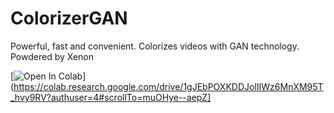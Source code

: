 # ColorizerGAN
Powerful, fast and convenient. Colorizes videos with GAN technology. Powdered by Xenon

[![Open In Colab](https://colab.research.google.com/assets/colab-badge.svg)](https://colab.research.google.com/drive/1gJEbPOXKDDJolIIWz6MnXM95T_hvy9RV?authuser=4#scrollTo=muOHye--aepZ]
